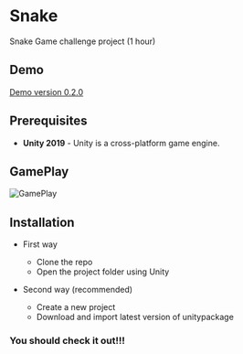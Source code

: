 # Snake

Snake Game challenge project (1 hour)

## Demo

[Demo version 0.2.0](https://madrigal.pro/demo/tank2/)

## Prerequisites

- **Unity 2019** - Unity is a cross-platform game engine.


## GamePlay

![GamePlay](https://i.imgur.com/ "GamePlay")


## Installation

- First way 
  - Clone the repo
  - Open the project folder using Unity

- Second way (recommended)
  - Create a new project
  - Download and import latest version of unitypackage

### You should check it out!!!
